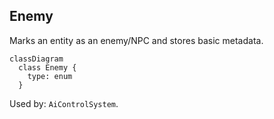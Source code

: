 ## Enemy

Marks an entity as an enemy/NPC and stores basic metadata.

```mermaid
classDiagram
  class Enemy {
    type: enum
  }
```

Used by: `AiControlSystem`.


